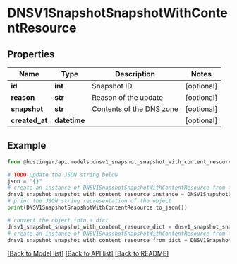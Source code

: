 # DNSV1SnapshotSnapshotWithContentResource


## Properties

Name | Type | Description | Notes
------------ | ------------- | ------------- | -------------
**id** | **int** | Snapshot ID | [optional] 
**reason** | **str** | Reason of the update | [optional] 
**snapshot** | **str** | Contents of the DNS zone | [optional] 
**created_at** | **datetime** |  | [optional] 

## Example

```python
from @hostinger/api.models.dnsv1_snapshot_snapshot_with_content_resource import DNSV1SnapshotSnapshotWithContentResource

# TODO update the JSON string below
json = "{}"
# create an instance of DNSV1SnapshotSnapshotWithContentResource from a JSON string
dnsv1_snapshot_snapshot_with_content_resource_instance = DNSV1SnapshotSnapshotWithContentResource.from_json(json)
# print the JSON string representation of the object
print(DNSV1SnapshotSnapshotWithContentResource.to_json())

# convert the object into a dict
dnsv1_snapshot_snapshot_with_content_resource_dict = dnsv1_snapshot_snapshot_with_content_resource_instance.to_dict()
# create an instance of DNSV1SnapshotSnapshotWithContentResource from a dict
dnsv1_snapshot_snapshot_with_content_resource_from_dict = DNSV1SnapshotSnapshotWithContentResource.from_dict(dnsv1_snapshot_snapshot_with_content_resource_dict)
```
[[Back to Model list]](../README.md#documentation-for-models) [[Back to API list]](../README.md#documentation-for-api-endpoints) [[Back to README]](../README.md)



